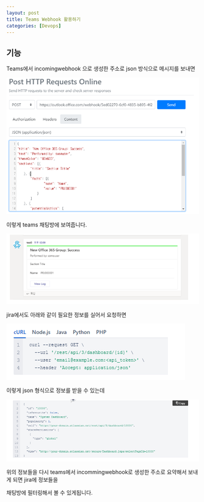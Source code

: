 ```yaml
---
layout: post
title: Teams Webhook 활용하기
categories: [Devops]
---
```


## 기능

Teams에서 incomingwebhook 으로 생성한 주소로 json 방식으로 메시지를 보내면

![](/assets/images/2019-10-10-Teams%20Webhook%20활용하기/2019-10-10-10-12-29.png)

이렇게 teams 채팅방에 보여줍니다.

![](/assets/images/2019-10-10-Teams%20Webhook%20활용하기/2019-10-10-10-12-55.png)


jira에서도 아래와 같이 필요한 정보를 실어서 요청하면

![](/assets/images/2019-10-10-Teams%20Webhook%20활용하기/2019-10-10-10-13-21.png)

이렇게 json 형식으로 정보를 받을 수 있는데

![](/assets/images/2019-10-10-Teams%20Webhook%20활용하기/2019-10-10-10-13-39.png)

위의 정보들을 다시 teams에서  incommingwebhook로 생성한 주소로 요약해서 보내게 되면 jira에 정보들을

채팅방에 필터링해서 볼 수 있게됩니다.

